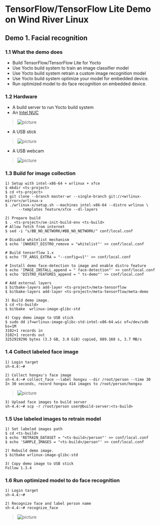 # TensorFlow/TensorFlow Lite Demo on Wind River Linux

## Demo 1. Facial recognition
### 1.1 What the demo does
* Build TensorFlow/TensorFlow Lite for Yocto
* Use Yocto build system to train an image classifier model
* Use Yocto build system retrain a custom image recognition model
* Use Yocto build system optimize your model for embedded device.
* Run optimized model to do face recognition on embedded device.

### 1.2 Hardware
* A build server to run Yocto build system
* An [Intel NUC](https://www.intel.com/content/www/us/en/products/boards-kits/nuc.html)

>![picture](https://github.com/Wind-River/meta-tensorflow/blob/master/meta-demo/files/nuc.jpg)

* A USB stick

>![picture](https://github.com/Wind-River/meta-tensorflow/blob/master/meta-demo/files/usb_stick.jpg)

* A USB webcam

>![picture](https://github.com/Wind-River/meta-tensorflow/blob/master/meta-demo/files/usb_webcam.jpg)

### 1.3 Build for image collection

```
1) Setup with intel-x86-64 + wrlinux + xfce
$ mkdir <ts-project>
$ cd <ts-project>
$ git clone --branch master-wr --single-branch git://<wrlinux-mirror>/wrlinux-x
$ ./wrlinux-x/setup.sh --machines intel-x86-64 --distro wrlinux \
      --templates feature/xfce --dl-layers

2) Prepare build
$ . <ts-project>/oe-init-build-env <ts-build>
# Allow fetch from internet
$ sed -i "s/BB_NO_NETWORK/#BB_NO_NETWORK/" conf/local.conf

# Disable whitelist mechanism
$ echo 'INHERIT_DISTRO_remove = "whitelist"' >> conf/local.conf

# Build tensorflow 1.x
$ echo 'TF_ARGS_EXTRA = "--config=v1"' >> conf/local.conf

# Install demo face-detection to image and enable distro feature
$ echo 'IMAGE_INSTALL_append = " face-detection"' >> conf/local.conf
$ echo 'DISTRO_FEATURES_append = " ts-demo"' >> conf/local.conf

# Add external layers
$ bitbake-layers add-layer <ts-project>/meta-tensorflow
$ bitbake-layers add-layer <ts-project>/meta-tensorflow/meta-demo

3) Build demo image.
$ cd <ts-build>
$ bitbake  wrlinux-image-glibc-std

4) Copy demo image to USB stick
$ sudo dd if=wrlinux-image-glibc-std-intel-x86-64.wic of=/dev/sdb bs=1M
3102+1 records in
3102+1 records out
3252919296 bytes (3.3 GB, 3.0 GiB) copied, 889.168 s, 3.7 MB/s
```

### 1.4 Collect labeled face image
```
1) Login target
sh-4.4:~#

2) Collect hongxu's face image
sh-4.4:~# collect_face --label hongxu --dir /root/person --time 30
In 30 seconds, record hongxu 414 images to /root/person/hongxu
```
>![picture](https://github.com/Wind-River/meta-tensorflow/blob/master/meta-demo/files/label_hongxu.gif)
```
3) Upload face images to build server
sh-4.4:~# scp -r /root/person user@build-server:<ts-build>
```

### 1.5 Use labeled images to retrain model
```
1) Set labeled images path
$ cd <ts-build>
$ echo 'RETRAIN_DATASET = "<ts-build>/person"' >> conf/local.conf
$ echo 'SAMPLE_IMAGES = "<ts-build>/person"' >> conf/local.conf

2) Rebuild demo image.
$ bitbake wrlinux-image-glibc-std

3) Copy demo image to USB stick
Follow 1.3.4
```

### 1.6 Run optimized model to do face recognition
```
1) Login target
sh-4.4:~#

2) Recognize face and label person name
sh-4.4:~# recognize_face
```
>![picture](https://github.com/Wind-River/meta-tensorflow/blob/master/meta-demo/files/tensorflow-demo.gif)
